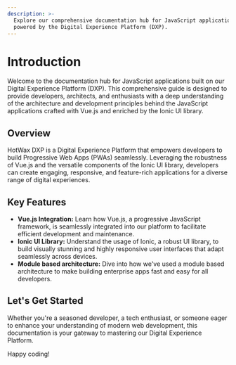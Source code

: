 ```yaml
---
description: >-
  Explore our comprehensive documentation hub for JavaScript applications
  powered by the Digital Experience Platform (DXP).
---
```


# Introduction

Welcome to the documentation hub for JavaScript applications built on our Digital Experience Platform (DXP). This comprehensive guide is designed to provide developers, architects, and enthusiasts with a deep understanding of the architecture and development principles behind the JavaScript applications crafted with Vue.js and enriched by the Ionic UI library.

## Overview

HotWax DXP is a Digital Experience Platform that empowers developers to build Progressive Web Apps (PWAs) seamlessly. Leveraging the robustness of Vue.js and the versatile components of the Ionic UI library, developers can create engaging, responsive, and feature-rich applications for a diverse range of digital experiences.

## Key Features

* **Vue.js Integration:** Learn how Vue.js, a progressive JavaScript framework, is seamlessly integrated into our platform to facilitate efficient development and maintenance.
* **Ionic UI Library:** Understand the usage of Ionic, a robust UI library, to build visually stunning and highly responsive user interfaces that adapt seamlessly across devices.
* **Module based architecture:** Dive into how we've used a module based architecture to make building enterprise apps fast and easy for all developers.

## Let's Get Started

Whether you're a seasoned developer, a tech enthusiast, or someone eager to enhance your understanding of modern web development, this documentation is your gateway to mastering our Digital Experience Platform.

Happy coding!
